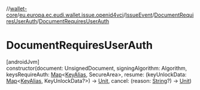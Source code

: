 //[wallet-core](../../../../index.md)/[eu.europa.ec.eudi.wallet.issue.openid4vci](../../index.md)/[IssueEvent](../index.md)/[DocumentRequiresUserAuth](index.md)/[DocumentRequiresUserAuth](-document-requires-user-auth.md)

# DocumentRequiresUserAuth

[androidJvm]\
constructor(document: UnsignedDocument, signingAlgorithm: Algorithm, keysRequireAuth: [Map](https://kotlinlang.org/api/latest/jvm/stdlib/kotlin-stdlib/kotlin.collections/-map/index.html)&lt;[KeyAlias](../../-key-alias/index.md), SecureArea&gt;, resume: (keyUnlockData: [Map](https://kotlinlang.org/api/latest/jvm/stdlib/kotlin-stdlib/kotlin.collections/-map/index.html)&lt;[KeyAlias](../../-key-alias/index.md), KeyUnlockData?&gt;) -&gt; [Unit](https://kotlinlang.org/api/latest/jvm/stdlib/kotlin-stdlib/kotlin/-unit/index.html), cancel: (reason: [String](https://kotlinlang.org/api/latest/jvm/stdlib/kotlin-stdlib/kotlin/-string/index.html)?) -&gt; [Unit](https://kotlinlang.org/api/latest/jvm/stdlib/kotlin-stdlib/kotlin/-unit/index.html))
